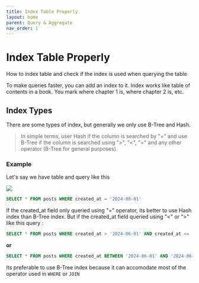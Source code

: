 ```yaml
---
title: Index Table Properly
layout: home
parent: Query & Aggregate
nav_order: 1
---
```


# Index Table Properly

How to index table and check if the index is used when querying the table

To make queries faster, you can add an index to it. Index works like table of contents in a book. You mark where chapter 1 is, where chapter 2 is, etc.

## Index Types

There are some types of index, but generally we only use B-Tree and Hash.

> In simple terms, user Hash if the column is searched by "=" and use B-Tree if the column is searched using ">", "<", "=" and any other operator (B-Tree for general purposes).

### Example
Let's say we have table and query like this

![](https://smartwfm-1.gitbook.io/~gitbook/image?url=https%3A%2F%2F2965834173-files.gitbook.io%2F%7E%2Ffiles%2Fv0%2Fb%2Fgitbook-x-prod.appspot.com%2Fo%2Fspaces%252F8bJznGZQyIrzjCOGYuPg%252Fuploads%252FrfqFAj9quNXQkCENAcwo%252Fimage.png%3Falt%3Dmedia%26token%3D6fc2d0c7-ba20-400e-b5bd-fc1738ec2eaa&width=400&dpr=2&quality=100&sign=3fc561b4&sv=1)

```sql
SELECT * FROM posts WHERE created_at = '2024-06-01'
```

If the created_at field only queried using "=" operator, its better to use Hash index than B-Tree index. But if the created_at field queried using "<" or ">" like this query :

```sql
SELECT * FROM posts WHERE created_at > '2024-06-01' AND created_at <= '2024-06-09'
```
**or**
```sql
SELECT * FROM posts WHERE created_at BETWEEN '2024-06-01' AND '2024-06-09'
```
Its preferable to use B-Tree index because it can accomodate most of the operator used in `WHERE` or `JOIN`


